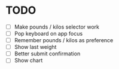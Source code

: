 # TODO
- [ ] Make pounds / kilos selector work
- [ ] Pop keyboard on app focus
- [ ] Remember pounds / kilos as preference
- [ ] Show last weight
- [ ] Better submit confirmation
- [ ] Show chart
